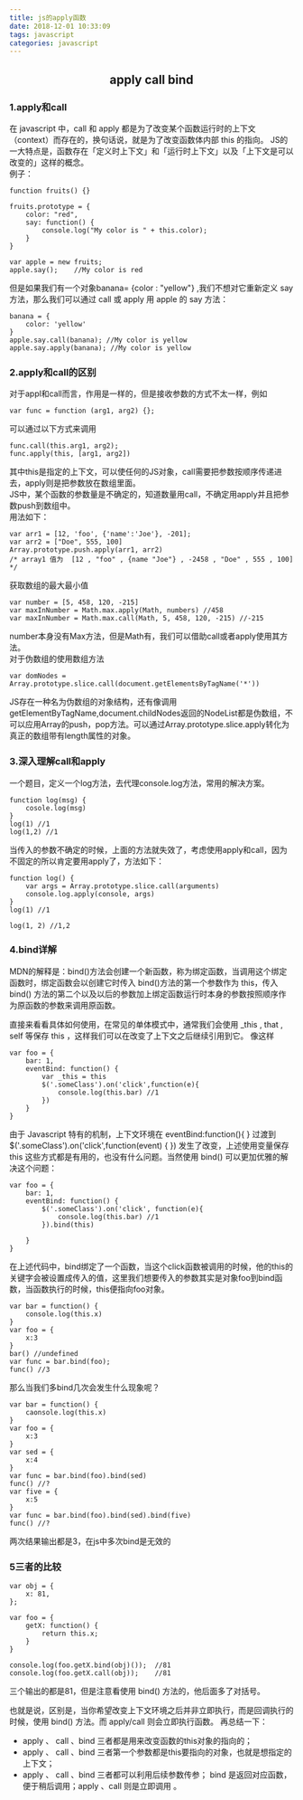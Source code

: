 ```yaml
---
title: js的apply函数
date: 2018-12-01 10:33:09
tags: javascript
categories: javascript
---
```

## <center>apply call bind</center>
### 1.apply和call
在 javascript 中，call 和 apply 都是为了改变某个函数运行时的上下文（context）而存在的，换句话说，就是为了改变函数体内部 this 的指向。
JS的一大特点是，函数存在「定义时上下文」和「运行时上下文」以及「上下文是可以改变的」这样的概念。    
例子：
```
function fruits() {}
 
fruits.prototype = {
    color: "red",
    say: function() {
        console.log("My color is " + this.color);
    }
}
 
var apple = new fruits;
apple.say();    //My color is red
```
<!-- more -->
但是如果我们有一个对象banana= {color : "yellow"} ,我们不想对它重新定义 say 方法，那么我们可以通过 call 或 apply 用 apple 的 say 方法：
```
banana = {
    color: 'yellow'
}
apple.say.call(banana); //My color is yellow
apple.say.apply(banana); //My color is yellow
```
### 2.apply和call的区别
对于appl和call而言，作用是一样的，但是接收参数的方式不太一样，例如
```
var func = function (arg1, arg2) {};
```
可以通过以下方式来调用
```
func.call(this.arg1, arg2);
func.apply(this, [arg1, arg2])
```
其中this是指定的上下文，可以使任何的JS对象，call需要把参数按顺序传递进去，apply则是把参数放在数组里面。    
JS中，某个函数的参数量是不确定的，知道数量用call，不确定用apply并且把参数push到数组中。    
用法如下：
```
var arr1 = [12, 'foo', {'name':'Joe'}, -201];
var arr2 = ["Doe", 555, 100]
Array.prototype.push.apply(arr1, arr2)
/* array1 值为  [12 , "foo" , {name "Joe"} , -2458 , "Doe" , 555 , 100] */
```
获取数组的最大最小值
```
var number = [5, 458, 120, -215]
var maxInNumber = Math.max.apply(Math, numbers) //458
var maxInNumber = Math.max.call(Math, 5, 458, 120, -215) //-215
```
number本身没有Max方法，但是Math有，我们可以借助call或者apply使用其方法。    
对于伪数组的使用数组方法
```
var domNodes = Array.prototype.slice.call(document.getElementsByTagName('*'))
```
JS存在一种名为伪数组的对象结构，还有像调用getElementByTagName,document.childNodes返回的NodeList都是伪数组，不可以应用Array的push，pop方法。可以通过Array.prototype.slice.apply转化为真正的数组带有length属性的对象。
### 3.深入理解call和apply
一个题目，定义一个log方法，去代理console.log方法，常用的解决方案。
```
function log(msg) {
    cosole.log(msg)
}
log(1) //1
log(1,2) //1
```
当传入的参数不确定的时候，上面的方法就失效了，考虑使用apply和call，因为不固定的所以肯定要用apply了，方法如下：
```
function log() {
    var args = Array.prototype.slice.call(arguments)
    console.log.apply(console, args)
}
log(1) //1

log(1, 2) //1,2
```
### 4.bind详解
MDN的解释是：bind()方法会创建一个新函数，称为绑定函数，当调用这个绑定函数时，绑定函数会以创建它时传入 bind()方法的第一个参数作为 this，传入 bind() 方法的第二个以及以后的参数加上绑定函数运行时本身的参数按照顺序作为原函数的参数来调用原函数。

直接来看看具体如何使用，在常见的单体模式中，通常我们会使用 _this , that , self 等保存 this ，这样我们可以在改变了上下文之后继续引用到它。 像这样
```
var foo = {
    bar: 1,
    eventBind: function() {
        var _this = this
        $('.someClass').on('click',function(e){
            console.log(this.bar) //1
        })
    }
}
```
由于 Javascript 特有的机制，上下文环境在 eventBind:function(){ } 过渡到 $('.someClass').on('click',function(event) { }) 发生了改变，上述使用变量保存 this 这些方式都是有用的，也没有什么问题。当然使用 bind() 可以更加优雅的解决这个问题：
```
var foo = {
    bar: 1,
    eventBind: function() {
        $('.someClass').on('click', function(e){
            console.log(this.bar) //1
        }).bind(this)
        
    }
}
```
在上述代码中，bind绑定了一个函数，当这个click函数被调用的时候，他的this的关键字会被设置成传入的值，这里我们想要传入的参数其实是对象foo到bind函数，当函数执行的时候，this便指向foo对象。
```
var bar = function() {
    console.log(this.x)
}
var foo = {
    x:3
}
bar() //undefined
var func = bar.bind(foo);
func() //3
```
那么当我们多bind几次会发生什么现象呢？
```
var bar = function() {
    caonsole.log(this.x)
}
var foo = {
    x:3
}
var sed = {
    x:4
}
var func = bar.bind(foo).bind(sed)
func() //?
var five = {
    x:5
}
var func = bar.bind(foo).bind(sed).bind(five)
func() //?
```
两次结果输出都是3，在js中多次bind是无效的
### 5三者的比较
```
var obj = {
    x: 81,
};
 
var foo = {
    getX: function() {
        return this.x;
    }
}
 
console.log(foo.getX.bind(obj)());  //81
console.log(foo.getX.call(obj));    //81
```
三个输出的都是81，但是注意看使用 bind() 方法的，他后面多了对括号。

也就是说，区别是，当你希望改变上下文环境之后并非立即执行，而是回调执行的时候，使用 bind() 方法。而 apply/call 则会立即执行函数。
再总结一下：

- apply 、 call 、bind 三者都是用来改变函数的this对象的指向的；
- apply 、 call 、bind 三者第一个参数都是this要指向的对象，也就是想指定的上下文；
- apply 、 call 、bind 三者都可以利用后续参数传参；
bind 是返回对应函数，便于稍后调用；apply 、call 则是立即调用 。
